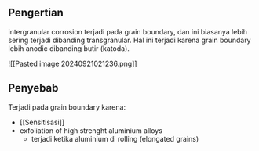 ## Pengertian
intergranular corrosion terjadi pada grain boundary, dan ini biasanya lebih sering terjadi dibanding transgranular. Hal ini terjadi karena grain boundary lebih anodic dibanding butir (katoda).

![[Pasted image 20240921021236.png]]
## Penyebab
Terjadi pada grain boundary karena:
- [[Sensitisasi]]
- exfoliation of high strenght aluminium alloys
	- terjadi ketika aluminium di rolling (elongated grains)